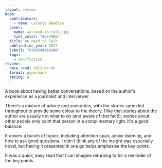 ```yaml
---
layout: review
book:
  contributors:
    - name: Celeste Headlee
  cover:
    name: we-need-to-talk.jpg
    tint_color: "#be7d0e"
  title: We Need to Talk
  publication_year: 2017
  isbn13: "9780349416380"
  tags:
    - non-fiction
review:
  date_read: 2022-04-09
  format: paperback
  rating: 4
---
```


A book about having better conversations, based on the author's experience as a journalist and interviewer.

There's a mixture of advice and anecdotes, with the stories sprinkled throughout to provide some colour to the theory.
I like that stories about the author are usually not what to do (and aware of that fact!); stories about other people only paint that person in a complimentary light.
It's a good balance.

It covers a bunch of topics, including attention span, active listening, and how to ask good questions.
I didn't think any of the insight was especially novel, but having it presented in one go helps emphasise the key points.

It was a quick, easy read that I can imagine returning to for a reminder of the key points.


